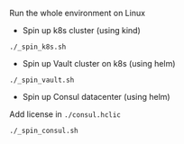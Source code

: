 

Run the whole environment on Linux

* Spin up k8s cluster (using kind)

```
./_spin_k8s.sh
```

* Spin up Vault cluster on k8s (using helm)

```
./_spin_vault.sh
```

* Spin up Consul datacenter (using helm)

Add license in `./consul.hclic`

```
./_spin_consul.sh
```

